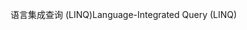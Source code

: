<span data-ttu-id="e3983-101">语言集成查询 (LINQ)</span><span class="sxs-lookup"><span data-stu-id="e3983-101">Language-Integrated Query (LINQ)</span></span>